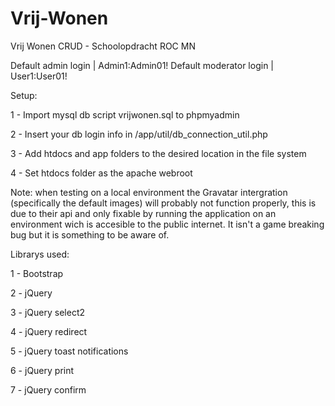 # Vrij-Wonen
Vrij Wonen CRUD - Schoolopdracht ROC MN


Default admin login | Admin1:Admin01!
Default moderator login | User1:User01!


Setup:

1 - Import mysql db script vrijwonen.sql to phpmyadmin

2 - Insert your db login info in /app/util/db_connection_util.php

3 - Add htdocs and app folders to the desired location in the file system

4 - Set htdocs folder as the apache webroot


Note: when testing on a local environment the Gravatar intergration (specifically the default images) will probably not function properly, this is due to their api and only fixable by running the application on an environment wich is accesible to the public internet. It isn't a game breaking bug but it is something to be aware of.


Librarys used:

1 - Bootstrap

2 - jQuery

3 - jQuery select2

4 - jQuery redirect

5 - jQuery toast notifications

6 - jQuery print

7 - jQuery confirm
